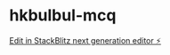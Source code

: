# hkbulbul-mcq

[Edit in StackBlitz next generation editor ⚡️](https://stackblitz.com/~/github.com/BLACKTOXIC2/hkbulbul-mcq)